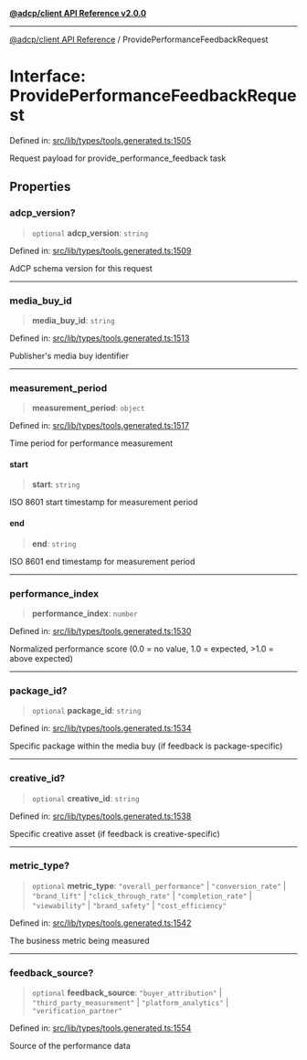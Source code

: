[**@adcp/client API Reference v2.0.0**](../README.md)

***

[@adcp/client API Reference](../README.md) / ProvidePerformanceFeedbackRequest

# Interface: ProvidePerformanceFeedbackRequest

Defined in: [src/lib/types/tools.generated.ts:1505](https://github.com/adcontextprotocol/adcp-client/blob/e8953d756e5ce5fafa76c5e8fa2f0316f0da0998/src/lib/types/tools.generated.ts#L1505)

Request payload for provide_performance_feedback task

## Properties

### adcp\_version?

> `optional` **adcp\_version**: `string`

Defined in: [src/lib/types/tools.generated.ts:1509](https://github.com/adcontextprotocol/adcp-client/blob/e8953d756e5ce5fafa76c5e8fa2f0316f0da0998/src/lib/types/tools.generated.ts#L1509)

AdCP schema version for this request

***

### media\_buy\_id

> **media\_buy\_id**: `string`

Defined in: [src/lib/types/tools.generated.ts:1513](https://github.com/adcontextprotocol/adcp-client/blob/e8953d756e5ce5fafa76c5e8fa2f0316f0da0998/src/lib/types/tools.generated.ts#L1513)

Publisher's media buy identifier

***

### measurement\_period

> **measurement\_period**: `object`

Defined in: [src/lib/types/tools.generated.ts:1517](https://github.com/adcontextprotocol/adcp-client/blob/e8953d756e5ce5fafa76c5e8fa2f0316f0da0998/src/lib/types/tools.generated.ts#L1517)

Time period for performance measurement

#### start

> **start**: `string`

ISO 8601 start timestamp for measurement period

#### end

> **end**: `string`

ISO 8601 end timestamp for measurement period

***

### performance\_index

> **performance\_index**: `number`

Defined in: [src/lib/types/tools.generated.ts:1530](https://github.com/adcontextprotocol/adcp-client/blob/e8953d756e5ce5fafa76c5e8fa2f0316f0da0998/src/lib/types/tools.generated.ts#L1530)

Normalized performance score (0.0 = no value, 1.0 = expected, >1.0 = above expected)

***

### package\_id?

> `optional` **package\_id**: `string`

Defined in: [src/lib/types/tools.generated.ts:1534](https://github.com/adcontextprotocol/adcp-client/blob/e8953d756e5ce5fafa76c5e8fa2f0316f0da0998/src/lib/types/tools.generated.ts#L1534)

Specific package within the media buy (if feedback is package-specific)

***

### creative\_id?

> `optional` **creative\_id**: `string`

Defined in: [src/lib/types/tools.generated.ts:1538](https://github.com/adcontextprotocol/adcp-client/blob/e8953d756e5ce5fafa76c5e8fa2f0316f0da0998/src/lib/types/tools.generated.ts#L1538)

Specific creative asset (if feedback is creative-specific)

***

### metric\_type?

> `optional` **metric\_type**: `"overall_performance"` \| `"conversion_rate"` \| `"brand_lift"` \| `"click_through_rate"` \| `"completion_rate"` \| `"viewability"` \| `"brand_safety"` \| `"cost_efficiency"`

Defined in: [src/lib/types/tools.generated.ts:1542](https://github.com/adcontextprotocol/adcp-client/blob/e8953d756e5ce5fafa76c5e8fa2f0316f0da0998/src/lib/types/tools.generated.ts#L1542)

The business metric being measured

***

### feedback\_source?

> `optional` **feedback\_source**: `"buyer_attribution"` \| `"third_party_measurement"` \| `"platform_analytics"` \| `"verification_partner"`

Defined in: [src/lib/types/tools.generated.ts:1554](https://github.com/adcontextprotocol/adcp-client/blob/e8953d756e5ce5fafa76c5e8fa2f0316f0da0998/src/lib/types/tools.generated.ts#L1554)

Source of the performance data
